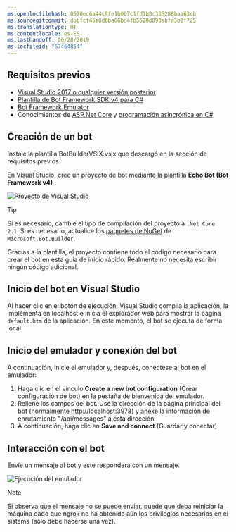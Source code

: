 ```yaml
---
ms.openlocfilehash: 0570ec6a44c9fe1b007c1fd1b8c335288baa63cb
ms.sourcegitcommit: dbbfcf45a8d0ba66bd4fb5620d093abfa3b2f725
ms.translationtype: HT
ms.contentlocale: es-ES
ms.lasthandoff: 06/28/2019
ms.locfileid: "67464854"
---
```

## <a name="prerequisites"></a>Requisitos previos
- [Visual Studio 2017 o cualquier versión posterior](https://www.visualstudio.com/downloads)
- [Plantilla de Bot Framework SDK v4 para C#](https://aka.ms/bot-vsix)
- [Bot Framework Emulator](https://aka.ms/bot-framework-emulator-readme)
- Conocimientos de [ASP.Net Core](https://docs.microsoft.com/aspnet/core/) y [programación asincrónica en C#](https://docs.microsoft.com/dotnet/csharp/programming-guide/concepts/async/index)

## <a name="create-a-bot"></a>Creación de un bot
Instale la plantilla BotBuilderVSIX.vsix que descargó en la sección de requisitos previos.

En Visual Studio, cree un proyecto de bot mediante la plantilla **Echo Bot (Bot Framework v4)** .

![Proyecto de Visual Studio](~/media/azure-bot-quickstarts/bot-builder-dotnet-project.png)

> [!TIP] 
> Si es necesario, cambie el tipo de compilación del proyecto a ``.Net Core 2.1``. Si es necesario, actualice los [paquetes de NuGet](https://docs.microsoft.com/nuget/quickstart/install-and-use-a-package-in-visual-studio) de `Microsoft.Bot.Builder`.

Gracias a la plantilla, el proyecto contiene todo el código necesario para crear el bot en esta guía de inicio rápido. Realmente no necesita escribir ningún código adicional.

## <a name="start-your-bot-in-visual-studio"></a>Inicio del bot en Visual Studio

Al hacer clic en el botón de ejecución, Visual Studio compila la aplicación, la implementa en localhost e inicia el explorador web para mostrar la página `default.htm` de la aplicación. En este momento, el bot se ejecuta de forma local.

## <a name="start-the-emulator-and-connect-your-bot"></a>Inicio del emulador y conexión del bot

A continuación, inicie el emulador y, después, conéctese al bot en el emulador:

1. Haga clic en el vínculo **Create a new bot configuration** (Crear configuración de bot) en la pestaña de bienvenida del emulador. 
2. Rellene los campos del bot. Use la dirección de la página principal del bot (normalmente http://localhost:3978) y anexe la información de enrutamiento "/api/messages" a esta dirección.
3. A continuación, haga clic en **Save and connect** (Guardar y conectar).

## <a name="interact-with-your-bot"></a>Interacción con el bot

Envíe un mensaje al bot y este responderá con un mensaje.

![Ejecución del emulador](~/media/emulator-v4/emulator-running.png)

> [!NOTE]
> Si observa que el mensaje no se puede enviar, puede que deba reiniciar la máquina dado que ngrok no ha obtenido aún los privilegios necesarios en el sistema (solo debe hacerse una vez).
